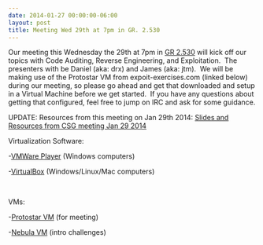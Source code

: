 ```yaml
---
date: 2014-01-27 00:00:00-06:00
layout: post
title: Meeting Wed 29th at 7pm in GR. 2.530
---
```


Our meeting this Wednesday the 29th at 7pm in [GR 2.530](http://www.utdallas.edu/locator/GR_2.530) will kick off our topics with Code Auditing, Reverse Engineering, and Exploitation.  The presenters with be Daniel (aka: drx) and James (aka: jtm).  We will be making use of the Protostar VM from expoit-exercises.com (linked below) during our meeting, so please go ahead and get that downloaded and setup in a Virtual Machine before we get started.  If you have any questions about getting that configured, feel free to jump on IRC and ask for some guidance.

UPDATE: Resources from this meeting on Jan 29th 2014: [Slides and Resources from CSG meeting Jan 29 2014](https://csg.utdallas.edu/wp-content/uploads/2014/01/Slides-and-Resources-from-CSG-meeting-Jan-29-2014.zip)

Virtualization Software:

-[VMWare Player](https://my.vmware.com/web/vmware/free#desktop_end_user_computing/vmware_player/6_0) (Windows computers)

-[VirtualBox](https://www.virtualbox.org/wiki/Downloads) (Windows/Linux/Mac computers)

 

VMs:

-[Protostar VM](http://exploit-exercises.com/download) (for meeting)

-[Nebula VM](http://exploit-exercises.com/download) (intro challenges)[
](http://exploit-exercises.com/download)
